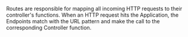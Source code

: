 Routes are responsible for mapping all incoming HTTP requests to their controller's functions. When an HTTP request hits
the Application, the Endpoints match with the URL pattern and make the call to the corresponding Controller function.

